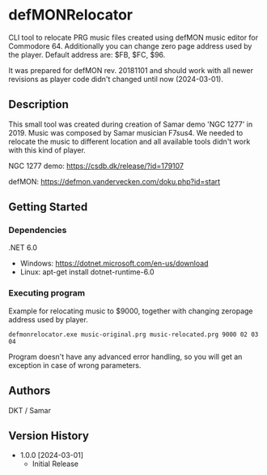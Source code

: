 ﻿# defMONRelocator

CLI tool to relocate PRG music files created using defMON music editor for Commodore 64.
Additionally you can change zero page address used by the player. Default address are: $FB, $FC, $96. 

It was prepared for defMON rev. 20181101 and should work with all newer revisions as player code didn't changed until now (2024-03-01).

## Description

This small tool was created during creation of Samar demo 'NGC 1277' in 2019. Music was composed by Samar musician F7sus4.
We needed to relocate the music to different location and all available tools didn't work with this kind of player.

NGC 1277 demo: https://csdb.dk/release/?id=179107

defMON: https://defmon.vandervecken.com/doku.php?id=start

## Getting Started

### Dependencies

.NET 6.0

- Windows: https://dotnet.microsoft.com/en-us/download
- Linux: apt-get install dotnet-runtime-6.0

### Executing program

Example for relocating music to $9000, together with changing zeropage address used by player.

```
defmonrelocator.exe music-original.prg music-relocated.prg 9000 02 03 04
```

Program doesn't have any advanced error handling, so you will get an exception in case of wrong parameters.

## Authors

DKT / Samar

## Version History

* 1.0.0 [2024-03-01]
    * Initial Release
